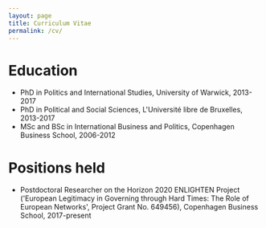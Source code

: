 ```yaml
---
layout: page
title: Curriculum Vitae
permalink: /cv/
---
```


# Education

- PhD in Politics and International Studies, University of Warwick, 2013-2017
- PhD in Political and Social Sciences, L'Université libre de Bruxelles, 2013-2017
- MSc and BSc in International Business and Politics, Copenhagen Business School, 2006-2012

# Positions held

- Postdoctoral Researcher on the Horizon 2020 ENLIGHTEN Project ('European Legitimacy in Governing through Hard Times: The Role of European Networks', Project Grant No. 649456), Copenhagen Business School, 2017-present
